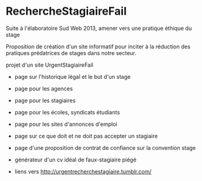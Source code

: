 RechercheStagiaireFail
======================

Suite à l'élaboratoire Sud Web 2013, amener vers une pratique éthique du stage


Proposition de création d'un site informatif pour inciter à la réduction
des pratiques prédatrices de stages dans notre secteur.


projet d'un site UrgentStagiaireFail

- page sur l'historique légal et le but d'un stage

- page pour les agences

- page pour les stagiaires

- page pour les écoles, syndicats étudiants

- page pour les sites d'annonces d'emploi

- page sur ce que doit et ne doit pas accepter un stagiaire

- page d'une proposition de contrat de confiance sur la convention stage
    
- générateur d'un cv idéal de faux-stagiaire piégé 

- liens vers http://urgentrecherchestagiaire.tumblr.com/
